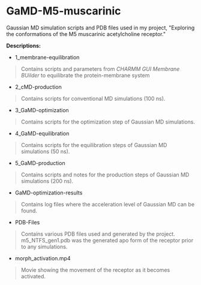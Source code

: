 # GaMD-M5-muscarinic
Gaussian MD simulation scripts and PDB files used in my project, "Exploring the conformations of the M5 muscarinic acetylcholine receptor."

**Descriptions:**
- 1_membrane-equilibration
> Contains scripts and parameters from *CHARMM GUI Membrane BUilder* to equilibrate the protein-membrane system
- 2_cMD-production
> Contains scripts for conventional MD simulations (100 ns).
- 3_GaMD-optimization
> Contains scripts for the optimization step of Gaussian MD simulations.
- 4_GaMD-equilibration
> Contains scripts for the equilibration steps of Gaussian MD simulations (50 ns).
- 5_GaMD-production
> Contains scripts and notes for the production steps of Gaussian MD simulations (200 ns).
- GaMD-optimization-results
> Contains log files where the acceleration level of Gaussian MD can be found.
- PDB-Files
> Contains various PDB files used and generated by the project. m5_NTFS_gen1.pdb was the generated apo form of the receptor prior to any simulations.
- morph_activation.mp4
> Movie showing the movement of the receptor as it becomes activated.

